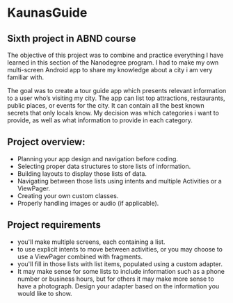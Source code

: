 # KaunasGuide
##  Sixth project in ABND course

The objective of this project was to combine and practice everything I have learned in this section of the Nanodegree program. I had to  make my own multi-screen Android app to share my knowledge about a city i am very familiar with.

The goal was to create a tour guide app which presents relevant information to a user who’s visiting my city. The app can list top attractions, restaurants, public places, or events for the city. It can contain all the best known secrets that only locals know. My decision was which categories i want to provide, as well as what information to provide in each category.

## Project overview:
 - Planning your app design and navigation before coding.
 - Selecting proper data structures to store lists of information.
 - Building layouts to display those lists of data.
 - Navigating between those lists using intents and multiple Activities or a ViewPager.
 - Creating your own custom classes.
 - Properly handling images or audio (if applicable).
 
 
 ## Project requirements
 - you'll make multiple screens, each containing a list.
 - to use explicit intents to move between activities, or you may choose to use a ViewPager combined with fragments.
 - you'll fill in those lists with list items, populated using a custom adapter.
 - It may make sense for some lists to include information such as a phone number or business hours, but for others it may make more sense to have a photograph. Design your adapter based on the information you would like to show.



